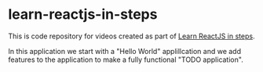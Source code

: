 # learn-reactjs-in-steps

This is code repository for videos created as part of [Learn ReactJS in steps](http://bigbinary.com/videos/learn-reactjs-in-steps).

In this application we start with a "Hello World" applillcation and we add features to the application to make a fully functional "TODO application".
